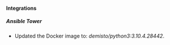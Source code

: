 #### Integrations
##### Ansible Tower
- Updated the Docker image to: *demisto/python3:3.10.4.28442*.

